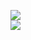 [![](https://img.shields.io/badge/Made%20With-Github%20Spray-lightgrey.svg?style=for-the-badge&logo=github)](https://github.com/Annihil/github-spray#33)  
[![](https://i.imgur.com/2DrTn0Z.gif)](https://github.com/Annihil/github-spray)